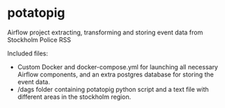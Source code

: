# potatopig
Airflow project extracting, transforming and storing event data from Stockholm Police RSS

Included files:
* Custom Docker and docker-compose.yml for launching all necessary Airflow components, and an extra postgres database for storing the event data.
* /dags folder containing potatopig python script and a text file with different areas in the stockholm region. 
